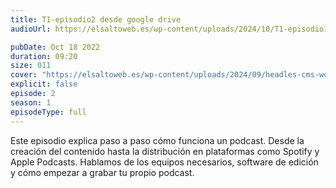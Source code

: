 ```yaml
---
title: T1-episodio2 desde google drive
audioUrl: https://elsaltoweb.es/wp-content/uploads/2024/10/T1-episodio1.m4a

pubDate: Oct 18 2022
duration: 09:20
size: 011
cover: "https://elsaltoweb.es/wp-content/uploads/2024/09/headles-cms-wordpress-e1726513847707.webp"
explicit: false
episode: 2
season: 1
episodeType: full
---
```


Este episodio explica paso a paso cómo funciona un podcast. Desde la creación del contenido hasta la distribución en plataformas como Spotify y Apple Podcasts. Hablamos de los equipos necesarios, software de edición y cómo empezar a grabar tu propio podcast.
